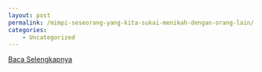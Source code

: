 ```yaml
---
layout: post
permalink: /mimpi-seseorang-yang-kita-sukai-menikah-dengan-orang-lain/
categories:
    - Uncategorized
---
```


[Baca Selengkapnya](/02)
